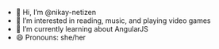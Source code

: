 - 👋 Hi, I’m @nikay-netizen
- 👀 I’m interested in reading, music, and playing video games
- 🌱 I’m currently learning about AngularJS
- 😄 Pronouns: she/her

<!---
nikay-netizen/nikay-netizen is a ✨ special ✨ repository because its `README.md` (this file) appears on your GitHub profile.
You can click the Preview link to take a look at your changes.
--->

